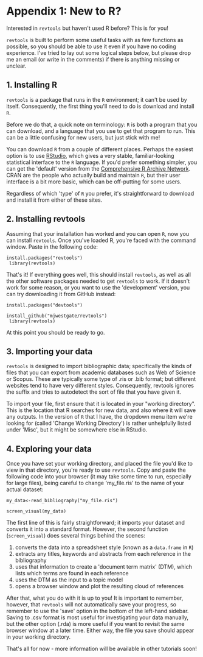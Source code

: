 <h1>Appendix 1: New to R?</h1>
Interested in <code>revtools</code> but haven't used R before? This is for you!

<code>revtools</code> is built to perform some useful tasks with as few functions as possible, so you should be able to use it even if you have no coding experience. I've tried to lay out some logical steps below, but please drop me an email (or write in the comments) if there is anything missing or unclear.

<h2>1. Installing R</h2>
<code>revtools</code> is a package that runs in the <code>R</code> environment; it can't be used by itself. Consequently, the first thing you'll need to do is download and install <code>R</code>.

Before we do that, a quick note on terminology: <code>R</code> is both a program that you can download, and a language that you use to get that program to run. This can be a little confusing for new users, but just stick with me!

You can download <code>R</code> from a couple of different places. Perhaps the easiest option is to use <a href="https://www.rstudio.com" target="_blank" rel="noopener">RStudio</a>, which gives a very stable, familiar-looking statistical interface to the <code>R</code> language. If you'd prefer something simpler, you can get the 'default' version from the <a href="https://cran.r-project.org" target="_blank" rel="noopener">Comprehensive R Archive Network</a>. CRAN are the people who actually build and maintain <code>R</code>, but their user interface is a bit more basic, which can be off-putting for some users.

Regardless of which 'type' of <code>R</code> you prefer, it's straightforward to download and install it from either of these sites.

<h2>2. Installing revtools</h2>
Assuming that your installation has worked and you can open <code>R</code>, now you can install <code>revtools</code>. Once you've loaded R, you're faced with the command window. Paste in the following code:

<code>install.packages("revtools")<br>
library(revtools)</code>

That's it! If everything goes well, this should install <code>revtools</code>, as well as all the other software packages needed to get <code>revtools</code> to work. If it doesn't work for some reason, or you want to use the 'development' version, you can try downloading it from GitHub instead:

<code>install.packages("devtools")<br>
install_github("mjwestgate/revtools")<br>
library(revtools)</code>

At this point you should be ready to go.

<h2>3. Importing your data</h2>
<code>revtools</code> is designed to import bibliographic data; specifically the kinds of files that you can export from academic databases such as Web of Science or Scopus. These are typically some type of .ris or .bib format; but different websites tend to have very different styles. Consequently, revtools ignores the suffix and tries to autodetect the sort of file that you have given it.

To import your file, first ensure that it is located in your "working directory". This is the location that R searches for new data, and also where it will save any outputs. In the version of <code>R</code> that I have, the dropdown menu item we're looking for (called 'Change Working Directory') is rather unhelpfully listed under 'Misc', but it might be somewhere else in RStudio.

<h2>4. Exploring your data</h2>
Once you have set your working directory, and placed the file you'd like to view in that directory, you're ready to use <code>revtools</code>. Copy and paste the following code into your browser (it may take some time to run, especially for large files), being careful to change 'my_file.ris' to the name of your actual dataset:

<code>my_data<-read_bibliography("my_file.ris")<br>
screen_visual(my_data)</code>

The first line of this is fairly straightforward; it imports your dataset and converts it into a standard format. However, the second function (<code>screen_visual</code>) does several things behind the scenes:
<ol>
	<li>converts the data into a spreadsheet style (known as a <code>data.frame</code> in <code>R</code>)</li>
	<li>extracts any titles, keywords and abstracts from each reference in the bibliography</li>
	<li>uses that information to create a 'document term matrix' (DTM), which lists which terms are found in each reference</li>
	<li>uses the DTM as the input to a topic model</li>
	<li>opens a browser window and plot the resulting cloud of references</li>
</ol>
After that, what you do with it is up to you! It is important to remember, however, that <code>revtools</code> will not automatically save your progress, so remember to use the 'save' option in the bottom of the left-hand sidebar. Saving to .csv format is most useful for investigating your data manually, but the other option (.rda) is more useful if you want to revisit the same browser window at a later time. Either way, the file you save should appear in your working directory.

That's all for now - more information will be available in other tutorials soon!